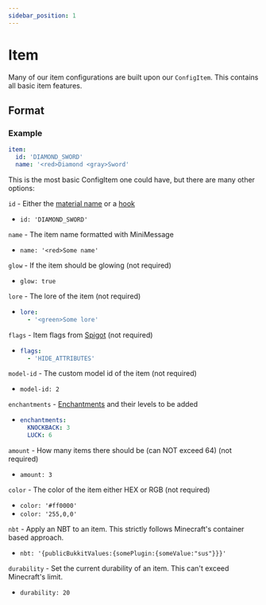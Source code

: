 ```yaml
---
sidebar_position: 1
---
```


# Item
Many of our item configurations are built upon our `ConfigItem`. This contains all basic item features.

## Format
### Example
```yaml
item:
  id: 'DIAMOND_SWORD'
  name: '<red>Diamond <gray>Sword'
  ```
This is the most basic ConfigItem one could have, but there are many other options:

`id` - Either the [material name](https://hub.spigotmc.org/javadocs/spigot/org/bukkit/Material.html) or a [hook](https://docs.hibiscusmc.com/hmcwraps/hooks)
- `id: 'DIAMOND_SWORD'`

`name` - The item name formatted with MiniMessage
- `name: '<red>Some name'`

`glow` - If the item should be glowing (not required)
- `glow: true`

`lore` - The lore of the item (not required)

- ```yaml
  lore:
    - '<green>Some lore' 
  ```

`flags` - Item flags from [Spigot](https://hub.spigotmc.org/javadocs/spigot/org/bukkit/inventory/ItemFlag.html) (not required)
- ```yaml
  flags:
    - 'HIDE_ATTRIBUTES' 
  ```

`model-id` - The custom model id of the item (not required)
- `model-id: 2`

`enchantments` - [Enchantments](https://hub.spigotmc.org/javadocs/spigot/org/bukkit/enchantments/Enchantment.html) and their levels to be added
- ```yaml
  enchantments:
    KNOCKBACK: 3
    LUCK: 6 
  ```

`amount` - How many items there should be (can NOT exceed 64) (not required)
- `amount: 3`

`color` - The color of the item either HEX or RGB (not required)
- `color: '#ff0000'`
- `color: '255,0,0'`

`nbt` - Apply an NBT to an item. This strictly follows Minecraft's container based approach.
- `nbt: '{publicBukkitValues:{somePlugin:{someValue:"sus"}}}'`

`durability` - Set the current durability of an item. This can't exceed Minecraft's limit.
- `durability: 20`